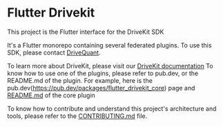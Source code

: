 # Flutter Drivekit

This project is the Flutter interface for the DriveKit SDK

It's a Flutter monorepo containing several federated plugins.
To use this SDK, please contact [DriveQuant](https://info.drivequant.com/contact/).

To learn more about DriveKit, please visit our [DriveKit documentation](https://docs.drivequant.com/)
To know how to use one of the plugins, please refer to pub.dev, or the README.md of the plugin. For example, here is the pub.dev(https://pub.dev/packages/flutter_drivekit_core) page and [README.md](/packages/drivekit_core/flutter_drivekit_core/README.md) of the core plugin

To know how to contribute and understand this project's architecture and tools, please refer to the [CONTRIBUTING.md](./CONTRIBUTING.md) file.
